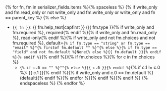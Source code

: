 {% for fn, fm in serializer_fields.items %}{% spaceless %}
{% if write_only and fm.read_only or not write_only and fm.write_only or write_only and fn == parent_key %}
{% else %}

* `{{ fn }}`: {{ fm.help_text|capfirst }} ({{ fm.type }}{% if write_only and fm.required %}, required{% endif %}{% if
  write_only and fm.read_only %}, read-only{% endif %}{% if write_only and not fm.choices and not fm.required %},
  default=`{% if fm.type == "string" or fm.type == "email" %}"{% firstof fm.default "" %}"{% else %}{% if fm.type == "field" and not fm.default %}None{% else %}{{ fm.default }}{% endif %}{% endif %}`{%
  endif %}){% if fm.choices %}{% for c in fm.choices %}
    - `{% if c.0 == "" %}""{% else %}{{ c.0 }}{% endif %}`{% if c.1 != c.0 %}: {{ c.1 }}{% endif %}{% if write_only and
      c.0 == fm.default %} (default){% endif %}{% endfor %}{% endif %}{% endif %}
      {% endspaceless %}
      {% endfor %}
